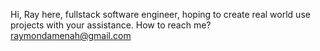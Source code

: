 Hi, Ray here, fullstack software engineer, hoping to create real world use projects with your assistance.
How to reach me? raymondamenah@gmail.com

<!---
Rh4ym0nd/Rh4ym0nd is a ✨ special ✨ repository because its `README.md` (this file) appears on your GitHub profile.
You can click the Preview link to take a look at your changes.
--->
